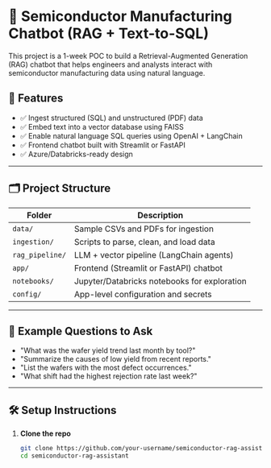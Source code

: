 # 🧠 Semiconductor Manufacturing Chatbot (RAG + Text-to-SQL)

This project is a 1-week POC to build a Retrieval-Augmented Generation (RAG) chatbot that helps engineers and analysts interact with semiconductor manufacturing data using natural language.

## 🚀 Features

- ✅ Ingest structured (SQL) and unstructured (PDF) data
- ✅ Embed text into a vector database using FAISS
- ✅ Enable natural language SQL queries using OpenAI + LangChain
- ✅ Frontend chatbot built with Streamlit or FastAPI
- ✅ Azure/Databricks-ready design

---

## 🗂️ Project Structure

| Folder | Description |
|--------|-------------|
| `data/` | Sample CSVs and PDFs for ingestion |
| `ingestion/` | Scripts to parse, clean, and load data |
| `rag_pipeline/` | LLM + vector pipeline (LangChain agents) |
| `app/` | Frontend (Streamlit or FastAPI) chatbot |
| `notebooks/` | Jupyter/Databricks notebooks for exploration |
| `config/` | App-level configuration and secrets |

---

## 🧪 Example Questions to Ask

- "What was the wafer yield trend last month by tool?"
- "Summarize the causes of low yield from recent reports."
- "List the wafers with the most defect occurrences."
- "What shift had the highest rejection rate last week?"

---

## 🛠️ Setup Instructions

1. **Clone the repo**  
   ```bash
   git clone https://github.com/your-username/semiconductor-rag-assistant.git
   cd semiconductor-rag-assistant
